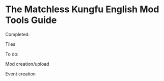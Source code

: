 # The Matchless Kungfu English Mod Tools Guide

Completed:

Tiles

To do:

Mod creation/upload

Event creation
